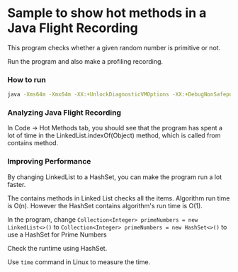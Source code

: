 Sample to show hot methods in a Java Flight Recording
=====================================================

This program checks whether a given random number is primitive or not.

Run the program and also make a profiling recording.

### How to run
```bash
java -Xms64m -Xmx64m -XX:+UnlockDiagnosticVMOptions -XX:+DebugNonSafepoints -XX:+FlightRecorder -XX:StartFlightRecording=settings=profile,duration=60s,name=Hotmethods,filename=hotmethods.jfr -Xlog:jfr=info -jar target/hotmethods.jar
```

### Analyzing Java Flight Recording

In Code -> Hot Methods tab, you should see that the program has spent a lot of time in the LinkedList.indexOf(Object) method, which is called from contains method.

### Improving Performance

By changing LinkedList to a HashSet, you can make the program run a lot faster.

The contains methods in Linked List checks all the items. Algorithm run time is O(n). However the HashSet contains algorithm's run time is O(1).

In the program, change `Collection<Integer> primeNumbers = new LinkedList<>()` to `Collection<Integer> primeNumbers = new HashSet<>()` to use a HashSet for Prime Numbers

Check the runtime using HashSet.

Use `time` command in Linux to measure the time.
